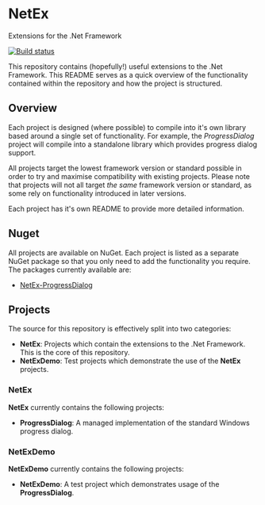 # NetEx
Extensions for the .Net Framework

[![Build status](https://ci.appveyor.com/api/projects/status/ajcp5ew8672akkme?svg=true)](https://ci.appveyor.com/project/Peckmore/netex)

This repository contains (hopefully!) useful extensions to the .Net Framework. This README serves as a quick overview of the functionality contained within the repository and how the project is structured.

## Overview

Each project is designed (where possible) to compile into it's own library based around a single set of functionality. For example, the *ProgressDialog* project will compile into a standalone library which provides progress dialog support.

All projects target the lowest framework version or standard possible in order to try and maximise compatibility with existing projects. Please note that projects will not all target *the same* framework version or standard, as some rely on functionality introduced in later versions.

Each project has it's own README to provide more detailed information.

## Nuget

All projects are available on NuGet. Each project is listed as a separate NuGet package so that you only need to add the functionality you require. The packages currently available are:

* [NetEx-ProgressDialog](https://www.nuget.org/packages/NetEx-ProgressDialog/)

## Projects

The source for this repository is effectively split into two categories:

* **NetEx**: Projects which contain the extensions to the .Net Framework. This is the core of this repository.
* **NetExDemo**: Test projects which demonstrate the use of the **NetEx** projects.

### NetEx

**NetEx** currently contains the following projects:

* **ProgressDialog**: A managed implementation of the standard Windows progress dialog.

### NetExDemo

**NetExDemo** currently contains the following projects:

* **NetExDemo**: A test project which demonstrates usage of the **ProgressDialog**.
